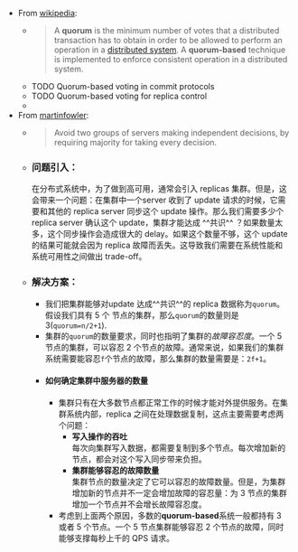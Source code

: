 - From [wikipedia](https://en.wikipedia.org/wiki/Quorum_(distributed_computing)):
	- > A **quorum** is the minimum number of votes that a distributed transaction has to obtain in order to be allowed to perform an operation in a [distributed system](https://en.wikipedia.org/wiki/Distributed_system). A **quorum-based** technique is implemented to enforce consistent operation in a distributed system.
	- TODO Quorum-based voting in commit protocols
	- TODO Quorum-based voting for replica control
	-
- From [martinfowler](https://martinfowler.com/articles/patterns-of-distributed-systems/quorum.html):
	- > Avoid two groups of servers making independent decisions, by requiring majority for taking every decision.
	- ### 问题引入：  
	  在分布式系统中，为了做到高可用，通常会引入 replicas 集群。但是，这会带来一个问题：在集群中一个server 收到了 update 请求的时候，它需要和其他的 replica server 同步这个 update 操作。那么我们需要多少个 replica server 确认这个 update，集群才能达成 ^^共识^^ ？如果数量太多，这个同步操作会造成很大的 delay。如果这个数量不够，这个 update 的结果可能就会因为 replica 故障而丢失。这导致我们需要在系统性能和系统可用性之间做出 trade-off。
	- ### 解决方案：
		- 我们把集群能够对update 达成^^共识^^的 replica 数据称为`quorum`。假设我们具有 5 个 节点的集群，那么`quorum`的数量则是 3(`quorum=n/2+1`).
		- 集群的`quorum`的数量要求，同时也指明了集群的*故障容忍度*。一个 5 节点的集群，可以容忍 2 个节点的故障。通常来说，如果我们的集群系统需要能容忍`f`个节点的故障，那么集群的数量需要是：`2f+1`。
		- #### 如何确定集群中服务器的数量
			- 集群只有在大多数节点都正常工作的时候才能对外提供服务。在集群系统内部，replica 之间在处理数据复制，这点主要需要考虑两个问题：
				- **写入操作的吞吐**  
				  每次向集群写入数据，都需要复制到多个节点。每次增加新的节点，都会对这个写入同步带来负担。
				- **集群能够容忍的故障数量**  
				  集群节点的数量决定了它可以容忍的故障数量。但是，为集群增加新的节点并不一定会增加故障的容忍量：为 3 节点的集群增加一个节点并不会增长故障容忍度。
			- 考虑到上面两个原因，多数的**quorum-based**系统一般都持有 3 或者 5 个节点。一个 5 节点集群能够容忍 2 个节点的故障，同时能够支撑每秒上千的 QPS 请求。